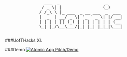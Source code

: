 <div align=center>
<pre>
  ___  _                  _      
 / _ \| |                (_)     
/ /_\ \ |_ ___  _ __ ___  _  ___ 
|  _  | __/ _ \| '_ ` _ \| |/ __|
| | | | || (_) | | | | | | | (__ 
\_| |_/\__\___/|_| |_| |_|_|\___|
                                 
</pre>
</div>

###UofTHacks XI.

###Demo
[![Atomic App Pitch/Demo](https://img.youtube.com/vi/miuACyarTks/0.jpg)](https://www.youtube.com/watch?v=miuACyarTks)
